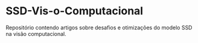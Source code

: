 # SSD-Vis-o-Computacional
Repositório contendo artigos sobre desafios e otimizações do modelo SSD na visão computacional.
